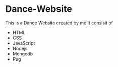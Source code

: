 # Dance-Website
This is a Dance Website created by me
It consisit of 
* HTML
* CSS
* JavaScript
* Nodejs
* Mongodb
* Pug
